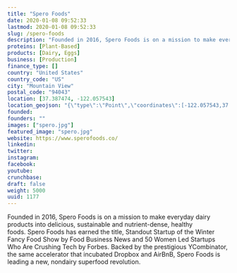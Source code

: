 ```yaml
---
title: "Spero Foods"
date: 2020-01-08 09:52:33
lastmod: 2020-01-08 09:52:33
slug: /spero-foods
description: "Founded in 2016, Spero Foods is on a mission to make everyday dairy products into delicious, sustainable and nutrient-dense, healthy foods. Spero Foods has earned the title, Standout Startup of the Winter Fancy Food Show by Food Business News and 50 Women Led Startups Who Are Crushing Tech by Forbes. Backed by the prestigious YCombinator, the same accelerator that incubated Dropbox and AirBnB, Spero Foods is leading a new, nondairy superfood revolution."
proteins: [Plant-Based]
products: [Dairy, Eggs]
business: [Production]
finance_type: []
country: "United States"
country_code: "US"
city: "Mountain View"
postal_code: "94043"
location: [37.387474, -122.057543]
location_geojson: "{\"type\":\"Point\",\"coordinates\":[-122.057543,37.387474]}"
founded: 
founders: ""
images: ["spero.jpg"]
featured_image: "spero.jpg"
website: https://www.sperofoods.co/
linkedin: 
twitter: 
instagram: 
facebook: 
youtube: 
crunchbase: 
draft: false
weight: 5000
uuid: 1177
---
```

Founded in 2016, Spero Foods is on a mission to make everyday dairy products into delicious, sustainable and nutrient-dense, healthy foods. Spero Foods has earned the title, Standout Startup of the Winter Fancy Food Show by Food Business News and 50 Women Led Startups Who Are Crushing Tech by Forbes. Backed by the prestigious YCombinator, the same accelerator that incubated Dropbox and AirBnB, Spero Foods is leading a new, nondairy superfood revolution.
